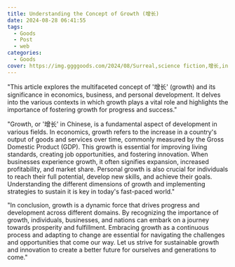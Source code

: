 ```yaml
---
title: Understanding the Concept of Growth (增长)
date: 2024-08-28 06:41:55
tags:
  - Goods
  - Post
  - web
categories:
  - Goods
cover: https://img.ggggoods.com/2024/08/Surreal,science fiction,增长,increase,technology,tech,diagrams,renderings,colors_20240830_00001_.png
---
```


"This article explores the multifaceted concept of '增长' (growth) and its significance in economics, business, and personal development. It delves into the various contexts in which growth plays a vital role and highlights the importance of fostering growth for progress and success."

"Growth, or '增长' in Chinese, is a fundamental aspect of development in various fields. In economics, growth refers to the increase in a country's output of goods and services over time, commonly measured by the Gross Domestic Product (GDP). This growth is essential for improving living standards, creating job opportunities, and fostering innovation. When businesses experience growth, it often signifies expansion, increased profitability, and market share. Personal growth is also crucial for individuals to reach their full potential, develop new skills, and achieve their goals. Understanding the different dimensions of growth and implementing strategies to sustain it is key in today's fast-paced world."

"In conclusion, growth is a dynamic force that drives progress and development across different domains. By recognizing the importance of growth, individuals, businesses, and nations can embark on a journey towards prosperity and fulfillment. Embracing growth as a continuous process and adapting to change are essential for navigating the challenges and opportunities that come our way. Let us strive for sustainable growth and innovation to create a better future for ourselves and generations to come."

